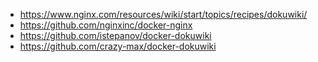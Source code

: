 - <https://www.nginx.com/resources/wiki/start/topics/recipes/dokuwiki/>
- <https://github.com/nginxinc/docker-nginx>
- <https://github.com/istepanov/docker-dokuwiki>
- <https://github.com/crazy-max/docker-dokuwiki>